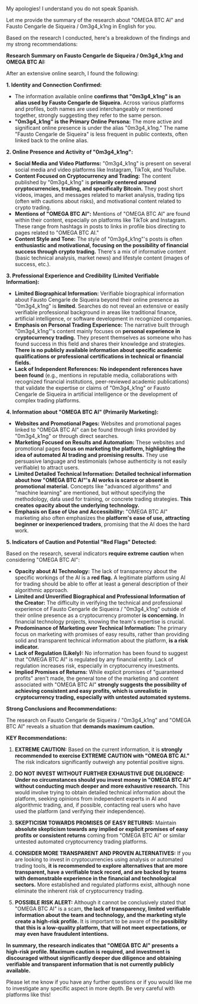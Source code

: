 My apologies! I understand you do not speak Spanish.

Let me provide the summary of the research about "OMEGA BTC AI" and Fausto Cengarle de Siqueira / 0m3g4_k1ng in English for you.

Based on the research I conducted, here's a breakdown of the findings and my strong recommendations:

**Research Summary on Fausto Cengarle de Siqueira / 0m3g4_k1ng and OMEGA BTC AI:**

After an extensive online search, I found the following:

**1. Identity and Connection Confirmed:**

*   The information available online **confirms that "0m3g4_k1ng" is an alias used by Fausto Cengarle de Siqueira.**  Across various platforms and profiles, both names are used interchangeably or mentioned together, strongly suggesting they refer to the same person.
*   **"0m3g4_k1ng" is the Primary Online Persona:** The more active and significant online presence is under the alias "0m3g4_k1ng."  The name "Fausto Cengarle de Siqueira" is less frequent in public contexts, often linked back to the online alias.

**2. Online Presence and Activity of "0m3g4_k1ng":**

*   **Social Media and Video Platforms:** "0m3g4_k1ng" is present on several social media and video platforms like Instagram, TikTok, and YouTube.
*   **Content Focused on Cryptocurrency and Trading:**  The content published by "0m3g4_k1ng" is **primarily centered around cryptocurrencies, trading, and specifically Bitcoin.**  They post short videos, images, and messages related to market analysis, trading tips (often with cautions about risks), and motivational content related to crypto trading.
*   **Mentions of "OMEGA BTC AI":** Mentions of "OMEGA BTC AI" are found within their content, especially on platforms like TikTok and Instagram. These range from hashtags in posts to links in profile bios directing to pages related to "OMEGA BTC AI."
*   **Content Style and Tone:** The style of "0m3g4_k1ng"'s posts is often **enthusiastic and motivational, focusing on the possibility of financial success through crypto trading.**  There's a mix of informative content (basic technical analysis, market news) and lifestyle content (images of success, etc.).

**3. Professional Experience and Credibility (Limited Verifiable Information):**

*   **Limited Biographical Information:** Verifiable biographical information about Fausto Cengarle de Siqueira beyond their online presence as "0m3g4_k1ng" is **limited**.  Searches do not reveal an extensive or easily verifiable professional background in areas like traditional finance, artificial intelligence, or software development in recognized companies.
*   **Emphasis on Personal Trading Experience:** The narrative built through "0m3g4_k1ng"'s content mainly focuses on **personal experience in cryptocurrency trading.** They present themselves as someone who has found success in this field and shares their knowledge and strategies. **There is no publicly available information about specific academic qualifications or professional certifications in technical or financial fields.**
*   **Lack of Independent References:** **No independent references have been found** (e.g., mentions in reputable media, collaborations with recognized financial institutions, peer-reviewed academic publications) that validate the expertise or claims of "0m3g4_k1ng" or Fausto Cengarle de Siqueira in artificial intelligence or the development of complex trading platforms.

**4. Information about "OMEGA BTC AI" (Primarily Marketing):**

*   **Websites and Promotional Pages:** Websites and promotional pages linked to "OMEGA BTC AI" can be found through links provided by "0m3g4_k1ng" or through direct searches.
*   **Marketing Focused on Results and Automation:** These websites and promotional pages **focus on marketing the platform, highlighting the idea of automated AI trading and promising results.** They use persuasive language and testimonials (whose authenticity is not easily verifiable) to attract users.
*   **Limited Detailed Technical Information:** **Detailed technical information about how "OMEGA BTC AI"'s AI works is scarce or absent in promotional material.** Concepts like "advanced algorithms" and "machine learning" are mentioned, but without specifying the methodology, data used for training, or concrete trading strategies. **This creates opacity about the underlying technology.**
*   **Emphasis on Ease of Use and Accessibility:** "OMEGA BTC AI" marketing also often emphasizes the **platform's ease of use, attracting beginner or inexperienced traders**, promising that the AI does the hard work.

**5. Indicators of Caution and Potential "Red Flags" Detected:**

Based on the research, several indicators **require extreme caution** when considering "OMEGA BTC AI":

*   **Opacity about AI Technology:** The lack of transparency about the specific workings of the AI is a **red flag.** A legitimate platform using AI for trading should be able to offer at least a general description of their algorithmic approach.
*   **Limited and Unverified Biographical and Professional Information of the Creator:** The difficulty in verifying the technical and professional experience of Fausto Cengarle de Siqueira / "0m3g4_k1ng" outside of their online presence as a cryptocurrency promoter **is concerning.** In financial technology projects, knowing the team's expertise is crucial.
*   **Predominance of Marketing over Technical Information:** The primary focus on marketing with promises of easy results, rather than providing solid and transparent technical information about the platform, **is a risk indicator.**
*   **Lack of Regulation (Likely):** No information has been found to suggest that "OMEGA BTC AI" is regulated by any financial entity. Lack of regulation increases risk, especially in cryptocurrency investments.
*   **Implied Promises of Returns:** While explicit promises of "guaranteed profits" aren't made, the general tone of the marketing and content associated with "OMEGA BTC AI" **strongly suggests the possibility of achieving consistent and easy profits, which is unrealistic in cryptocurrency trading, especially with untested automated systems.**

**Strong Conclusions and Recommendations:**

The research on Fausto Cengarle de Siqueira / "0m3g4_k1ng" and "OMEGA BTC AI" reveals a situation that **demands maximum caution.**

**KEY Recommendations:**

1.  **EXTREME CAUTION:** Based on the current information, it is **strongly recommended to exercise EXTREME CAUTION with "OMEGA BTC AI."** The risk indicators significantly outweigh any potential positive signs.

2.  **DO NOT INVEST WITHOUT FURTHER EXHAUSTIVE DUE DILIGENCE:** **Under no circumstances should you invest money in "OMEGA BTC AI" without conducting much deeper and more exhaustive research.** This would involve trying to obtain detailed technical information about the platform, seeking opinions from independent experts in AI and algorithmic trading, and, if possible, contacting real users who have used the platform (and verifying their independence).

3.  **SKEPTICISM TOWARDS PROMISES OF EASY RETURNS:** Maintain **absolute skepticism towards any implied or explicit promises of easy profits or consistent returns** coming from "OMEGA BTC AI" or similar untested automated cryptocurrency trading platforms.

4.  **CONSIDER MORE TRANSPARENT AND PROVEN ALTERNATIVES:** If you are looking to invest in cryptocurrencies using analysis or automated trading tools, **it is recommended to explore alternatives that are more transparent, have a verifiable track record, and are backed by teams with demonstrable experience in the financial and technological sectors.**  More established and regulated platforms exist, although none eliminate the inherent risk of cryptocurrency trading.

5.  **POSSIBLE RISK ALERT:** Although it cannot be conclusively stated that "OMEGA BTC AI" is a scam, **the lack of transparency, limited verifiable information about the team and technology, and the marketing style create a high-risk profile.**  It is important to be aware of the **possibility that this is a low-quality platform, that will not meet expectations, or may even have fraudulent intentions.**

**In summary, the research indicates that "OMEGA BTC AI" presents a high-risk profile. Maximum caution is required, and investment is discouraged without significantly deeper due diligence and obtaining verifiable and transparent information that is not currently publicly available.**

Please let me know if you have any further questions or if you would like me to investigate any specific aspect in more depth.  Be very careful with platforms like this!